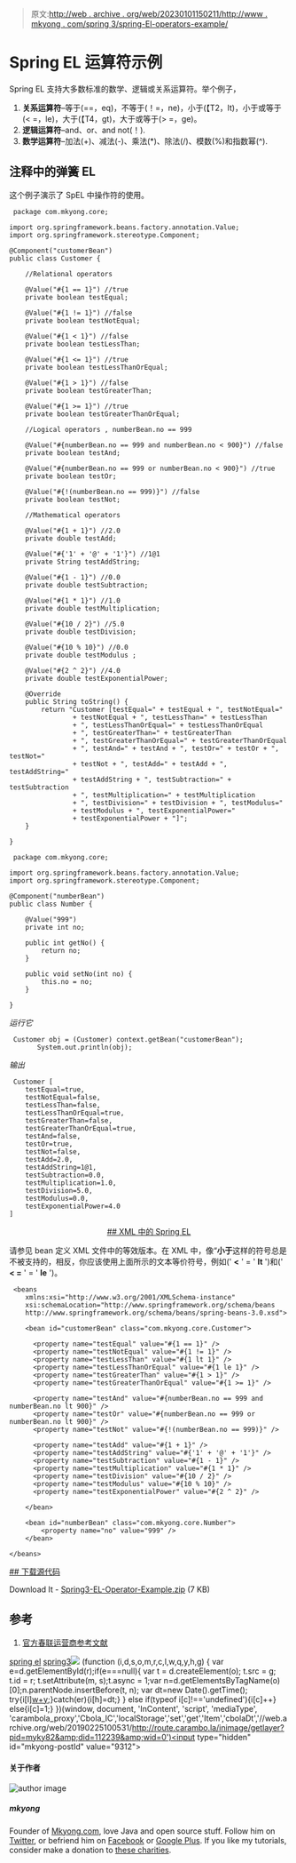 > 原文:[http://web . archive . org/web/20230101150211/http://www . mkyong . com/spring 3/spring-El-operators-example/](http://web.archive.org/web/20230101150211/http://www.mkyong.com/spring3/spring-el-operators-example/)

# Spring EL 运算符示例

Spring EL 支持大多数标准的数学、逻辑或关系运算符。举个例子，

1.  **关系运算符**–等于(==，eq)，不等于(！=，ne)，小于(【T2，lt)，小于或等于(< =，le)，大于(【T4，gt)，大于或等于(> =，ge)。
2.  **逻辑运算符**–and、or、and not(！).
3.  **数学运算符**–加法(+)、减法(-)、乘法(*)、除法(/)、模数(%)和指数幂(^).

## 注释中的弹簧 EL

这个例子演示了 SpEL 中操作符的使用。

```
 package com.mkyong.core;

import org.springframework.beans.factory.annotation.Value;
import org.springframework.stereotype.Component;

@Component("customerBean")
public class Customer {

	//Relational operators

	@Value("#{1 == 1}") //true
	private boolean testEqual;

	@Value("#{1 != 1}") //false
	private boolean testNotEqual;

	@Value("#{1 < 1}") //false
	private boolean testLessThan;

	@Value("#{1 <= 1}") //true
	private boolean testLessThanOrEqual;

	@Value("#{1 > 1}") //false
	private boolean testGreaterThan;

	@Value("#{1 >= 1}") //true
	private boolean testGreaterThanOrEqual;

	//Logical operators , numberBean.no == 999

	@Value("#{numberBean.no == 999 and numberBean.no < 900}") //false
	private boolean testAnd;

	@Value("#{numberBean.no == 999 or numberBean.no < 900}") //true
	private boolean testOr;

	@Value("#{!(numberBean.no == 999)}") //false
	private boolean testNot;

	//Mathematical operators

	@Value("#{1 + 1}") //2.0
	private double testAdd;

	@Value("#{'1' + '@' + '1'}") //1@1
	private String testAddString;

	@Value("#{1 - 1}") //0.0
	private double testSubtraction;

	@Value("#{1 * 1}") //1.0
	private double testMultiplication;

	@Value("#{10 / 2}") //5.0
	private double testDivision;

	@Value("#{10 % 10}") //0.0
	private double testModulus ;

	@Value("#{2 ^ 2}") //4.0
	private double testExponentialPower;

	@Override
	public String toString() {
		return "Customer [testEqual=" + testEqual + ", testNotEqual="
				+ testNotEqual + ", testLessThan=" + testLessThan
				+ ", testLessThanOrEqual=" + testLessThanOrEqual
				+ ", testGreaterThan=" + testGreaterThan
				+ ", testGreaterThanOrEqual=" + testGreaterThanOrEqual
				+ ", testAnd=" + testAnd + ", testOr=" + testOr + ", testNot="
				+ testNot + ", testAdd=" + testAdd + ", testAddString="
				+ testAddString + ", testSubtraction=" + testSubtraction
				+ ", testMultiplication=" + testMultiplication
				+ ", testDivision=" + testDivision + ", testModulus="
				+ testModulus + ", testExponentialPower="
				+ testExponentialPower + "]";
	}

} 
```

```
 package com.mkyong.core;

import org.springframework.beans.factory.annotation.Value;
import org.springframework.stereotype.Component;

@Component("numberBean")
public class Number {

	@Value("999")
	private int no;

	public int getNo() {
		return no;
	}

	public void setNo(int no) {
		this.no = no;
	}

} 
```

*运行它*

```
 Customer obj = (Customer) context.getBean("customerBean");
       System.out.println(obj); 
```

*输出*

```
 Customer [
	testEqual=true, 
	testNotEqual=false, 
	testLessThan=false, 
	testLessThanOrEqual=true, 
	testGreaterThan=false, 
	testGreaterThanOrEqual=true, 
	testAnd=false, 
	testOr=true, 
	testNot=false, 
	testAdd=2.0, 
	testAddString=1@1, 
	testSubtraction=0.0, 
	testMultiplication=1.0, 
	testDivision=5.0, 
	testModulus=0.0, 
	testExponentialPower=4.0
] 
```

 <ins class="adsbygoogle" style="display:block; text-align:center;" data-ad-format="fluid" data-ad-layout="in-article" data-ad-client="ca-pub-2836379775501347" data-ad-slot="6894224149">## XML 中的 Spring EL

请参见 bean 定义 XML 文件中的等效版本。在 XML 中，像“**小于**这样的符号总是不被支持的，相反，你应该使用上面所示的文本等价符号，例如(' **<** ' = ' **lt** ')和(' **< =** ' = ' **le** ')。

```
 <beans 
	xmlns:xsi="http://www.w3.org/2001/XMLSchema-instance"
	xsi:schemaLocation="http://www.springframework.org/schema/beans
	http://www.springframework.org/schema/beans/spring-beans-3.0.xsd">

	<bean id="customerBean" class="com.mkyong.core.Customer">

	  <property name="testEqual" value="#{1 == 1}" />
	  <property name="testNotEqual" value="#{1 != 1}" />
	  <property name="testLessThan" value="#{1 lt 1}" />
	  <property name="testLessThanOrEqual" value="#{1 le 1}" />
	  <property name="testGreaterThan" value="#{1 > 1}" />
	  <property name="testGreaterThanOrEqual" value="#{1 >= 1}" />

	  <property name="testAnd" value="#{numberBean.no == 999 and numberBean.no lt 900}" />
	  <property name="testOr" value="#{numberBean.no == 999 or numberBean.no lt 900}" />
	  <property name="testNot" value="#{!(numberBean.no == 999)}" />

	  <property name="testAdd" value="#{1 + 1}" />
	  <property name="testAddString" value="#{'1' + '@' + '1'}" />
	  <property name="testSubtraction" value="#{1 - 1}" />
	  <property name="testMultiplication" value="#{1 * 1}" />
	  <property name="testDivision" value="#{10 / 2}" />
	  <property name="testModulus" value="#{10 % 10}" />
	  <property name="testExponentialPower" value="#{2 ^ 2}" />

	</bean>

	<bean id="numberBean" class="com.mkyong.core.Number">
		<property name="no" value="999" />
	</bean>

</beans> 
```

 <ins class="adsbygoogle" style="display:block" data-ad-client="ca-pub-2836379775501347" data-ad-slot="8821506761" data-ad-format="auto" data-ad-region="mkyongregion">## 下载源代码

Download It - [Spring3-EL-Operator-Example.zip](http://web.archive.org/web/20190225100531/http://www.mkyong.com/wp-content/uploads/2011/06/Spring3-EL-Operator-Example.zip) (7 KB)

## 参考

1.  [官方春联运营商参考文献](http://web.archive.org/web/20190225100531/http://static.springsource.org/spring/docs/3.0.x/spring-framework-reference/html/expressions.html#d0e11931)

[spring el](http://web.archive.org/web/20190225100531/http://www.mkyong.com/tag/spring-el/) [spring3](http://web.archive.org/web/20190225100531/http://www.mkyong.com/tag/spring3/)</ins></ins>![](../Images/6bb56fbc3b999de3388a058bf696ee52.png) (function (i,d,s,o,m,r,c,l,w,q,y,h,g) { var e=d.getElementById(r);if(e===null){ var t = d.createElement(o); t.src = g; t.id = r; t.setAttribute(m, s);t.async = 1;var n=d.getElementsByTagName(o)[0];n.parentNode.insertBefore(t, n); var dt=new Date().getTime(); try{i[l][w+y](h,i[l][q+y](h)+'&amp;'+dt);}catch(er){i[h]=dt;} } else if(typeof i[c]!=='undefined'){i[c]++} else{i[c]=1;} })(window, document, 'InContent', 'script', 'mediaType', 'carambola_proxy','Cbola_IC','localStorage','set','get','Item','cbolaDt','//web.archive.org/web/20190225100531/http://route.carambo.la/inimage/getlayer?pid=myky82&amp;did=112239&amp;wid=0')<input type="hidden" id="mkyong-postId" value="9312">

#### 关于作者

![author image](../Images/2ed9bba778d79aa3f2c6119c552ef314.png)

##### mkyong

Founder of [Mkyong.com](http://web.archive.org/web/20190225100531/http://mkyong.com/), love Java and open source stuff. Follow him on [Twitter](http://web.archive.org/web/20190225100531/https://twitter.com/mkyong), or befriend him on [Facebook](http://web.archive.org/web/20190225100531/http://www.facebook.com/java.tutorial) or [Google Plus](http://web.archive.org/web/20190225100531/https://plus.google.com/110948163568945735692?rel=author). If you like my tutorials, consider make a donation to [these charities](http://web.archive.org/web/20190225100531/http://www.mkyong.com/blog/donate-to-charity/).